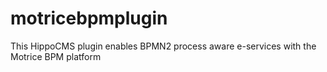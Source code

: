 motricebpmplugin
================

This HippoCMS plugin enables BPMN2 process aware e-services with the Motrice BPM platform
